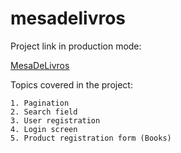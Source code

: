 # mesadelivros

Project link in production mode:

[MesaDeLivros](mesadelivros.herokuapp.com)

Topics covered in the project:

    1. Pagination
    2. Search field
    3. User registration
    4. Login screen
    5. Product registration form (Books)
